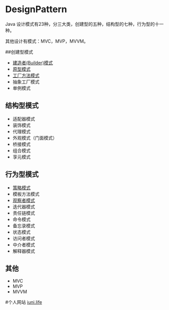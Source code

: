 # DesignPattern

Java 设计模式有23种，分三大类，创建型的五种，结构型的七种，行为型的十一种。

其他设计有模式：MVC，MVP，MVVM。

##创建型模式
* [建造者(Builder)模式](https://github.com/OriginalLove/DesignPattern/blob/master/BuilderDesignPattern.md)
* [原型模式](https://github.com/OriginalLove/DesignPattern/blob/master/%E5%8E%9F%E5%9E%8B%E6%A8%A1%E5%BC%8F.md)
* [工厂方法模式](https://github.com/OriginalLove/DesignPattern/blob/master/%E5%B7%A5%E5%8E%82%E6%96%B9%E6%B3%95%E6%A8%A1%E5%BC%8F.md)
* 抽象工厂模式
* 单例模式


## 结构型模式

* 适配器模式
* 装饰模式
* 代理模式
* 外观模式（门面模式）
* 桥接模式 
* 组合模式
* 享元模式

## 行为型模式

* [策略模式](https://github.com/OriginalLove/DesignPattern/blob/master/%E7%AD%96%E7%95%A5%E6%A8%A1%E5%BC%8F.md)
* 模板方法模式
* [观察者模式](https://github.com/OriginalLove/DesignPattern/blob/master/%E8%A7%82%E5%AF%9F%E8%80%85%E6%A8%A1%E5%BC%8F.md)
* 迭代器模式
* 责任链模式
* 命令模式
* 备忘录模式
* 状态模式
* 访问者模式
* 中介者模式
* 解释器模式

## 其他

* MVC
* MVP
* MVVM




#个人网站
 [iuni.life](http://www.iuni.life)

